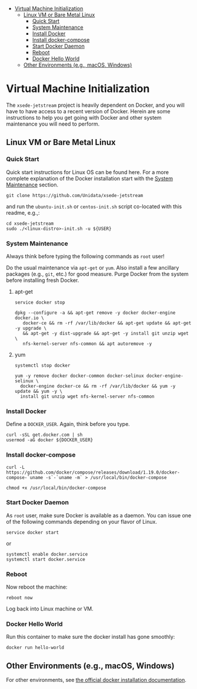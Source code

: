 - [Virtual Machine Initialization](#h:BA11A408)
  - [Linux VM or Bare Metal Linux](#h:FF95E7EC)
    - [Quick Start](#h:4A4B1084)
    - [System Maintenance](#h:AE788331)
    - [Install Docker](#h:786799C4)
    - [Install docker-compose](#h:02EF6BAD)
    - [Start Docker Daemon](#h:B6F088A3)
    - [Reboot](#h:6D94F8D5)
    - [Docker Hello World](#h:F3633FE6)
  - [Other Environments (e.g., macOS, Windows)](#h:D1009153)



<a id="h:BA11A408"></a>

# Virtual Machine Initialization

The `xsede-jetstream` project is heavily dependent on Docker, and you will have to have access to a recent version of Docker. Herein are some instructions to help you get going with Docker and other system maintenance you will need to perform.


<a id="h:FF95E7EC"></a>

## Linux VM or Bare Metal Linux


<a id="h:4A4B1084"></a>

### Quick Start

Quick start instructions for Linux OS can be found here. For a more complete explanation of the Docker installation start with the [System Maintenance](#h:AE788331) section.

```shell
git clone https://github.com/Unidata/xsede-jetstream
```

and run the `ubuntu-init.sh` or `centos-init.sh` script co-located with this readme, e.g.,:

```shell
cd xsede-jetstream
sudo ./<linux-distro>-init.sh -u ${USER}
```


<a id="h:AE788331"></a>

### System Maintenance

Always think before typing the following commands as `root` user!

Do the usual maintenance via `apt-get` or `yum`. Also install a few ancillary packages (e.g., `git`, etc.) for good measure. Purge Docker from the system before installing fresh Docker.

1.  apt-get

    ```shell
    service docker stop

    dpkg --configure -a && apt-get remove -y docker docker-engine docker.io \
       docker-ce && rm -rf /var/lib/docker && apt-get update && apt-get -y upgrade \
       && apt-get -y dist-upgrade && apt-get -y install git unzip wget \
       nfs-kernel-server nfs-common && apt autoremove -y
    ```

2.  yum

    ```shell
    systemctl stop docker

    yum -y remove docker docker-common docker-selinux docker-engine-selinux \
      docker-engine docker-ce && rm -rf /var/lib/docker && yum -y update && yum -y \
      install git unzip wget nfs-kernel-server nfs-common
    ```


<a id="h:786799C4"></a>

### Install Docker

Define a `DOCKER_USER`. Again, think before you type.

```shell
curl -sSL get.docker.com | sh
usermod -aG docker ${DOCKER_USER}
```


<a id="h:02EF6BAD"></a>

### Install docker-compose

```shell
curl -L https://github.com/docker/compose/releases/download/1.19.0/docker-compose-`uname -s`-`uname -m` > /usr/local/bin/docker-compose

chmod +x /usr/local/bin/docker-compose
```


<a id="h:B6F088A3"></a>

### Start Docker Daemon

As `root` user, make sure Docker is available as a daemon. You can issue one of the following commands depending on your flavor of Linux.

```shell
service docker start
```

or

```shell
systemctl enable docker.service
systemctl start docker.service
```


<a id="h:6D94F8D5"></a>

### Reboot

Now reboot the machine:

```shell
reboot now
```

Log back into Linux machine or VM.


<a id="h:F3633FE6"></a>

### Docker Hello World

Run this container to make sure the docker install has gone smoothly:

```shell
docker run hello-world
```


<a id="h:D1009153"></a>

## Other Environments (e.g., macOS, Windows)

For other environments, see [the official docker installation documentation](https://docs.docker.com/engine/installation/).

